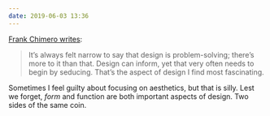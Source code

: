 ```yaml
---
date: 2019-06-03 13:36
---
```


[Frank Chimero writes](https://frankchimero.com/blog/2018/work-looks-back/):

> It’s always felt narrow to say that design is problem-solving; there’s more to it than that. Design can inform, yet that very often needs to begin by seducing. That’s the aspect of design I find most fascinating.

Sometimes I feel guilty about focusing on aesthetics, but that is silly. Lest we forget, *form* and function are both important aspects of design. Two sides of the same coin.
